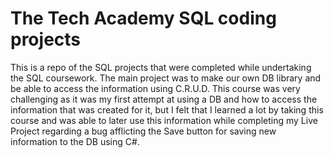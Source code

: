 # The Tech Academy SQL coding projects

This is a repo of the SQL projects that were completed while undertaking the SQL coursework. The main project was to make our own DB library and be able to access the information using C.R.U.D.
This course was very challenging as it was my first attempt at using a DB and how to access the information that was created for it, but I felt that I learned a lot by taking this course and was able to later use this information while completing my Live Project regarding a bug afflicting the Save button for saving new information to the DB using C#.
